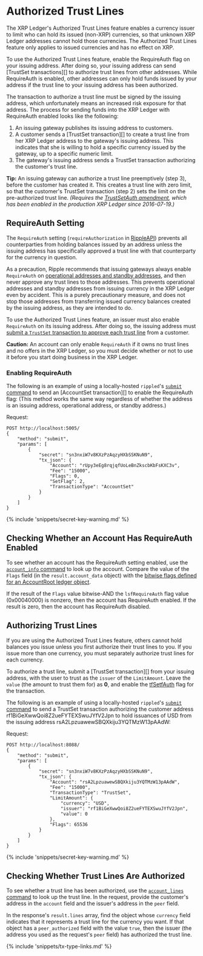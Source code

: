 # Authorized Trust Lines

The XRP Ledger's Authorized Trust Lines feature enables a currency issuer to limit who can hold its issued (non-XRP) currencies, so that unknown XRP Ledger addresses cannot hold those currencies. The Authorized Trust Lines feature only applies to issued currencies and has no effect on XRP.

To use the Authorized Trust Lines feature, enable the RequireAuth flag on your issuing address. After doing so, your issuing address can send [TrustSet transactions][] to authorize trust lines from other addresses. While RequireAuth is enabled, other addresses can only hold funds issued by your address if the trust line to your issuing address has been authorized.

The transaction to authorize a trust line must be signed by the issuing address, which unfortunately means an increased risk exposure for that address. The process for sending funds into the XRP Ledger with RequireAuth enabled looks like the following:

1. An issuing gateway publishes its issuing address to customers.
2. A customer sends a [TrustSet transaction][] to create a trust line from her XRP Ledger address to the gateway's issuing address. This indicates that she is willing to hold a specific currency issued by the gateway, up to a specific numeric limit.
3. The gateway's issuing address sends a TrustSet transaction authorizing the customer's trust line.

**Tip:** An issuing gateway can authorize a trust line preemptively (step 3), before the customer has created it. This creates a trust line with zero limit, so that the customer's TrustSet transaction (step 2) sets the limit on the pre-authorized trust line. _(Requires the [TrustSetAuth amendment](reference-amendments.html#trustsetauth), which has been enabled in the production XRP Ledger since 2016-07-19.)_

## RequireAuth Setting

The `RequireAuth` setting (`requireAuthorization` in [RippleAPI](reference-rippleapi.html)) prevents all counterparties from holding balances issued by an address unless the issuing address has specifically approved a trust line with that counterparty for the currency in question.

As a precaution, Ripple recommends that issuing gateways always enable `RequireAuth` on [operational addresses and standby addresses](concept-issuing-and-operational-addresses.html), and then never approve any trust lines to those addresses. This prevents operational addresses and standby addresses from issuing currency in the XRP Ledger even by accident. This is a purely precautionary measure, and does not stop those addresses from transferring issued currency balances created by the issuing address, as they are intended to do.

To use the Authorized Trust Lines feature, an issuer must also enable `RequireAuth` on its issuing address. After doing so, the issuing address must [submit a `TrustSet` transaction to approve each trust line](#authorizing-trust-lines) from a customer.

**Caution:** An account can only enable `RequireAuth` if it owns no trust lines and no offers in the XRP Ledger, so you must decide whether or not to use it before you start doing business in the XRP Ledger.

### Enabling RequireAuth

The following is an example of using a locally-hosted `rippled`'s [`submit` command](reference-rippled-api-public.html#submit) to send an [AccountSet transaction][] to enable the RequireAuth flag: (This method works the same way regardless of whether the address is an issuing address, operational address, or standby address.)

Request:

```
POST http://localhost:5005/
{
    "method": "submit",
    "params": [
        {
            "secret": "sn3nxiW7v8KXzPzAqzyHXbSSKNuN9",
            "tx_json": {
                "Account": "rUpy3eEg8rqjqfUoLeBnZkscbKbFsKXC3v",
                "Fee": "15000",
                "Flags": 0,
                "SetFlag": 2,
                "TransactionType": "AccountSet"
            }
        }
    ]
}
```

{% include 'snippets/secret-key-warning.md' %}

## Checking Whether an Account Has RequireAuth Enabled

To see whether an account has the RequireAuth setting enabled, use the [`account_info` command](reference-rippled-api-public.html#account-info) to look up the account. Compare the value of the `Flags` field (in the `result.account_data` object) with the [bitwise flags defined for an AccountRoot ledger object](reference-ledger-format.html#accountroot-flags).

If the result of the `Flags` value bitwise-AND the `lsfRequireAuth` flag value (0x00040000) is nonzero, then the account has RequireAuth enabled. If the result is zero, then the account has RequireAuth disabled.

## Authorizing Trust Lines

If you are using the Authorized Trust Lines feature, others cannot hold balances you issue unless you first authorize their trust lines to you. If you issue more than one currency, you must separately authorize trust lines for each currency.

To authorize a trust line, submit a [TrustSet transaction][] from your issuing address, with the user to trust as the `issuer` of the `LimitAmount`. Leave the `value` (the amount to trust them for) as **0**, and enable the [tfSetfAuth](reference-transaction-format.html#trustset-flags) flag for the transaction.

The following is an example of using a locally-hosted `rippled`'s [`submit` command](reference-rippled-api-public.html#submit) to send a TrustSet transaction authorizing the customer address rf1BiGeXwwQoi8Z2ueFYTEXSwuJYfV2Jpn to hold issuances of USD from the issuing address rsA2LpzuawewSBQXkiju3YQTMzW13pAAdW:

Request:

```
POST http://localhost:8088/
{
    "method": "submit",
    "params": [
        {
            "secret": "sn3nxiW7v8KXzPzAqzyHXbSSKNuN9",
            "tx_json": {
                "Account": "rsA2LpzuawewSBQXkiju3YQTMzW13pAAdW",
                "Fee": "15000",
                "TransactionType": "TrustSet",
                "LimitAmount": {
                    "currency": "USD",
                    "issuer": "rf1BiGeXwwQoi8Z2ueFYTEXSwuJYfV2Jpn",
                    "value": 0
                },
                "Flags": 65536
            }
        }
    ]
}
```

{% include 'snippets/secret-key-warning.md' %}

## Checking Whether Trust Lines Are Authorized

To see whether a trust line has been authorized, use the [`account_lines` command](reference-rippled-api-public.html#account-lines) to look up the trust line. In the request, provide the customer's address in the `account` field and the issuer's address in the `peer` field.

In the response's `result.lines` array, find the object whose `currency` field indicates that it represents a trust line for the currency you want. If that object has a `peer_authorized` field with the value `true`, then the issuer (the address you used as the request's `peer` field) has authorized the trust line.

{% include 'snippets/tx-type-links.md' %}
